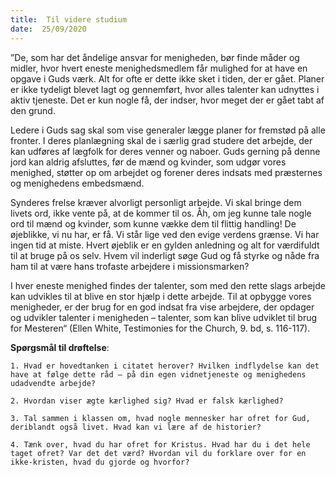 ```yaml
---
title:  Til videre studium
date:  25/09/2020
---
```


”De, som har det åndelige ansvar for menigheden, bør finde måder og midler, hvor hvert eneste menighedsmedlem får mulighed for at have en opgave i Guds værk. Alt for ofte er dette ikke sket i tiden, der er gået. Planer er ikke tydeligt blevet lagt og gennemført, hvor alles talenter kan udnyttes i aktiv tjeneste. Det er kun nogle få, der indser, hvor meget der er gået tabt af den grund.

Ledere i Guds sag skal som vise generaler lægge planer for fremstød på alle fronter. I deres planlægning skal de i særlig grad studere det arbejde, der kan udføres af lægfolk for deres venner og naboer. Guds gerning på denne jord kan aldrig afsluttes, før de mænd og kvinder, som udgør vores menighed, støtter op om arbejdet og forener deres indsats med præsternes og menighedens embedsmænd.

Synderes frelse kræver alvorligt personligt arbejde. Vi skal bringe dem livets ord, ikke vente på, at de kommer til os. Åh, om jeg kunne tale nogle ord til mænd og kvinder, som kunne vække dem til flittig handling! De øjeblikke, vi nu har, er få. Vi står lige ved den evige verdens grænse. Vi har ingen tid at miste. Hvert øjeblik er en gylden anledning og alt for værdifuldt til at bruge på os selv. Hvem vil inderligt søge Gud og få styrke og nåde fra ham til at være hans trofaste arbejdere i missionsmarken?

I hver eneste menighed findes der talenter, som med den rette slags arbejde kan udvikles til at blive en stor hjælp i dette arbejde. Til at opbygge vores menigheder, er der brug for en god indsat fra vise arbejdere, der opdager og udvikler talenter i menigheden – talenter, som kan blive udviklet til brug for Mesteren“ (Ellen White, Testimonies for the Church, 9. bd, s. 116-117).

**Spørgsmål til drøftelse**:

`1.	Hvad er hovedtanken i citatet herover? Hvilken indflydelse kan det have at følge dette råd – på din egen vidnetjeneste og menighedens udadvendte arbejde?`

`2.	Hvordan viser ægte kærlighed sig? Hvad er falsk kærlighed?`

`3.	Tal sammen i klassen om, hvad nogle mennesker har ofret for Gud, deriblandt også livet. Hvad kan vi lære af de historier?`

`4.	Tænk over, hvad du har ofret for Kristus. Hvad har du i det hele taget ofret? Var det det værd? Hvordan vil du forklare over for en ikke-kristen, hvad du gjorde og hvorfor?`